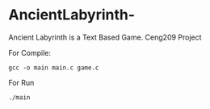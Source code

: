 # AncientLabyrinth-
Ancient Labyrinth is a Text Based Game. Ceng209 Project

For Compile: 

```gcc -o main main.c game.c```

For Run

```./main```
